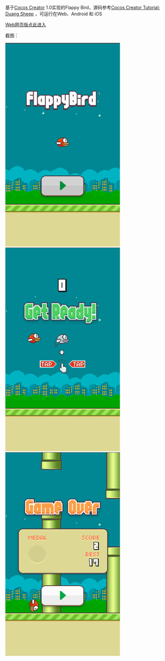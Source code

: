 基于[Cocos Creator](http://www.cocos.com/creator/) 1.0实现的Flappy Bird，源码参考[Cocos Creator Tutorial: Duang Sheep](https://github.com/cocos-creator/tutorial-duang-sheep)
，可运行在Web、Android 和 iOS

[Web网页版点此进入](https://avatarqing.github.io/FlappyBird/)

截图：

![](screencapture/ScreenCapture1.png)
![](screencapture/ScreenCapture2.png)
![](screencapture/ScreenCapture3.png)